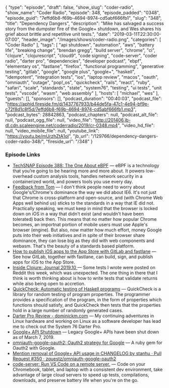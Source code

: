 {
  "type": "episode",
  "draft": false,
  "show_slug": "coder-radio",
  "show_name": "Coder Radio",
  "episode": 348,
  "episode_padded": "0348",
  "episode_guid": "7effd6b8-f69b-4694-8974-cd5abf666fb1",
  "slug": "348",
  "title": "Dependency Dangers",
  "description": "Mike has salvaged a success story from the dumpster fire of the Google+ shutdown, and Wes shares his grief about brittle and repetitive unit tests.",
  "date": "2019-03-11T22:30:00-07:00",
  "header_image": "/images/shows/coder-radio.png",
  "categories": [
    "Coder Radio"
  ],
  "tags": [
    "api shutdown",
    "automation",
    "aws",
    "battery life",
    "breaking change",
    "brendan gregg",
    "build server",
    "chrome",
    "ci",
    "clojure",
    "clojurescript",
    "cloud9",
    "code signing",
    "code-server",
    "coder radio",
    "darter pro",
    "dependencies",
    "developer podcast",
    "ebpf",
    "elementary os",
    "fastlane",
    "firefox",
    "functional programming",
    "generative testing",
    "gitlab",
    "google",
    "google plus",
    "google+",
    "haskell",
    "idempotent",
    "integration tests",
    "ios",
    "laptop review",
    "macos",
    "oauth",
    "omniauth",
    "outage",
    "pop!_os",
    "quickcheck",
    "rails",
    "react",
    "ruby",
    "safari",
    "scale",
    "standards",
    "state",
    "system76",
    "testing",
    "ui tests",
    "unit tests",
    "vscode",
    "wasm",
    "web assembly"
  ],
  "hosts": [
    "michael",
    "wes"
  ],
  "guests": [],
  "sponsors": [],
  "podcast_duration": "00:40:03",
  "podcast_file": "https://aphid.fireside.fm/d/1437767933/b44de5fa-47c1-4e94-bf9e-c72f8d1c8f5d/7effd6b8-f69b-4694-8974-cd5abf666fb1.mp3",
  "podcast_bytes": 28842863,
  "podcast_chapters": null,
  "podcast_alt_file": null,
  "podcast_ogg_file": null,
  "video_file": "http://201406.jb-dl.cdn.scaleengine.net/coderradio/2019/cr-0348.mp4",
  "video_hd_file": null,
  "video_mobile_file": null,
  "youtube_link": "https://youtu.be/mUrzhZtA1oI",
  "jb_url": "/129766/dependency-dangers-coder-radio-348/",
  "fireside_url": "/348"
}


### Episode Links

  * [TechSNAP Episode 388: The One About eBPF](https://techsnap.systems/388 "TechSNAP Episode 388: The One About eBPF") — eBPF is a technology that you’re going to be hearing more and more about. It powers low-overhead custom analysis tools, handles network security in a containerized world, and powers tools you use every day. 
  * [Feedback from Tom](https://www.reddit.com/r/CoderRadio/comments/axq0qy/rusty_rubies_coder_radio_347/ei12vpf/ "Feedback from Tom") — I don't think people need to worry about Google's/Chrome's dominance the way we did about IE6. It's not just that Chrome is cross-platform and open-source, and (with Chrome Web Apps well behind us) sticks to the standards in a way that IE did not. Practically speaking, we must keep in mind that the browser is locked down on iOS in a way that didn't exist (and wouldn't have been tolerated) back then. This means that no matter how popular Chrome becomes, an importnat portion of mobile users must use Apple's browser (engine). But also, now matter how much effort, money Google puts into their web initiatives and in spite of their browser share dominance, they can lose big as they did with web components and webasm. That's the beauty of a standards based platform.
  * [How to publish iOS apps to the App Store with GitLab and fastlane](https://about.gitlab.com/2019/03/06/ios-publishing-with-gitlab-and-fastlane/ "How to publish iOS apps to the App Store with GitLab and fastlane") — See how GitLab, together with fastlane, can build, sign, and publish apps for iOS to the App Store.
  * [Inside Clojure: Journal 2019.10 ](http://insideclojure.org/2019/03/08/journal/ "Inside Clojure: Journal 2019.10 ") — Some tests I wrote were posted on Reddit this week, which was unexpected. The one thing in there that I think is worth thinking about is how to write tests that validate returns while also being open to accretion. 
  * [QuickCheck: Automatic testing of Haskell programs](http://hackage.haskell.org/package/QuickCheck "QuickCheck: Automatic testing of Haskell programs") — QuickCheck is a library for random testing of program properties. The programmer provides a specification of the program, in the form of properties which functions should satisfy, and QuickCheck then tests that the properties hold in a large number of randomly generated cases.
  * [Darter Pro Review - dominickm.com](http://dominickm.com/darter-pro-review/ "Darter Pro Review - dominickm.com") — My continuing adventures in Linux hardware and working on Linux as a software developer has lead me to check out the System 76 Darter Pro.
  * [Google+ API Shutdown](https://developers.google.com/+/api-shutdown "Google+ API Shutdown") — Legacy Google+ APIs have been shut down as of March 7, 2019.
  * [omniauth-google-oauth2: Oauth2 strategy for Google](https://github.com/zquestz/omniauth-google-oauth2 "omniauth-google-oauth2: Oauth2 strategy for Google") — A ruby gem for Oauth2 with Google.
  * [Mention removal of Google+ API usage in CHANGELOG by stanhu · Pull Request #350 · zquestz/omniauth-google-oauth2](https://github.com/zquestz/omniauth-google-oauth2/pull/350/files "Mention removal of Google+ API usage in CHANGELOG by stanhu · Pull Request #350 · zquestz/omniauth-google-oauth2")
  * [code-server: Run VS Code on a remote server.](https://github.com/codercom/code-server "code-server: Run VS Code on a remote server.") — Code on your Chromebook, tablet, and laptop with a consistent dev environment, take advantage of large cloud servers to speed up tests, compilations, downloads, and preserve battery life when you're on the go.


